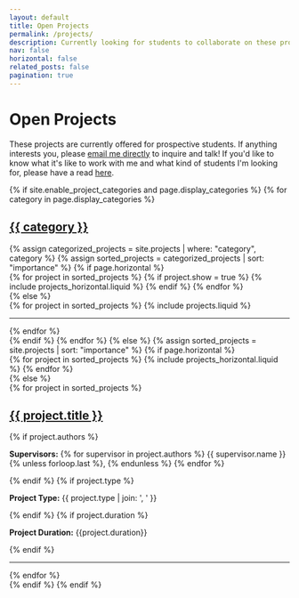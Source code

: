 ```yaml
---
layout: default
title: Open Projects
permalink: /projects/
description: Currently looking for students to collaborate on these projects - please reach out! 
nav: false
horizontal: false
related_posts: false
pagination: true
---
```


<div class="projects">
  <div class="header-bar">
    <h1>Open Projects</h1>
    <p>These projects are currently offered for prospective students. If anything interests you, 
  please <a href="mailto:ytaoudi@student.ethz.ch">email me directly</a> to inquire and talk! If you'd like to know
  what it's like to work with me and what kind of students I'm looking for, please have a read <a href="/work-with-me">here</a>.</p> 
  </div>
  {% if site.enable_project_categories and page.display_categories %}
    <!-- Display categorized projects -->
    {% for category in page.display_categories %}
      <a id="{{ category }}" href=".#{{ category }}">
        <h2 class="category">{{ category }}</h2>
      </a>
      {% assign categorized_projects = site.projects | where: "category", category %}
      {% assign sorted_projects = categorized_projects | sort: "importance" %}
      <!-- Generate cards for each project -->
      {% if page.horizontal %}
        <div class="container">
          <div class="row row-cols-2">
            {% for project in sorted_projects %}
            {% if project.show = true %}
                {% include projects_horizontal.liquid %}
            {% endif %}
            {% endfor %}
          </div>
        </div>
      {% else %}
        <div class="grid">
          {% for project in sorted_projects %}
            {% include projects.liquid %}
            <hr> <!-- Separator -->
          {% endfor %}
        </div>
      {% endif %}
    {% endfor %}
  {% else %}
    <!-- Display projects without categories -->
    {% assign sorted_projects = site.projects | sort: "importance" %}
    <!-- Generate cards for each project -->
    {% if page.horizontal %}
      <div class="container">
        <div class="row row-cols-2">
          {% for project in sorted_projects %}
            {% include projects_horizontal.liquid %}
          {% endfor %}
        </div>
      </div>
    {% else %}
      <div class="grid">
        {% for project in sorted_projects %}
          <div class="project">
            <a href="{{ project.url }}">
              <h2 class="project-title">{{ project.title }}</h2>
            </a>
            {% if project.authors %}
            <p class="project-info"><strong>Supervisors:</strong> 
                {% for supervisor in project.authors %}
                {{ supervisor.name }}
                {% unless forloop.last %}, {% endunless %}
                {% endfor %}
            </p>
            {% endif %}
            {% if project.type %}
            <p class="project-info"><strong>Project Type:</strong> {{ project.type | join: ', ' }}</p>
            {% endif %}
            {% if project.duration %}
            <p class="project-info"><strong>Project Duration:</strong> {{project.duration}}</p>
            {% endif %}
          </div>
          <hr> <!-- Separator -->
        {% endfor %}
      </div>
    {% endif %}
  {% endif %}
</div>
